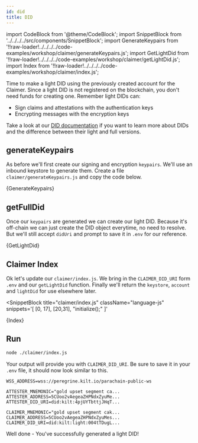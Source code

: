 ```yaml
---
id: did
title: DID
---
```


import CodeBlock from '@theme/CodeBlock';
import SnippetBlock from '../../../../src/components/SnippetBlock';
import GenerateKeypairs from '!!raw-loader!../../../../code-examples/workshop/claimer/generateKeypairs.js';
import GetLightDid from '!!raw-loader!../../../../code-examples/workshop/claimer/getLightDid.js';
import Index from '!!raw-loader!../../../../code-examples/workshop/claimer/index.js';

Time to make a light DID using the previously created account for the <span class="label-role claimer">Claimer</span>.
Since a light DID is not registered on the blockchain, you don't need funds for creating one.
Remember light DIDs can:

- Sign claims and attestations with the authentication keys
- Encrypting messages with the encryption keys

Take a look at our [DID documentation](/docs/sdk/core-feature/did) if you want to learn more about DIDs and the difference between their light and full versions.

## generateKeypairs

As before we'll first create our signing and encryption `keypairs`. We'll use an inbound keystore to generate them.
Create a file `claimer/generateKeypairs.js` and copy the code below.

<CodeBlock className="language-js" title="claimer/generateKeypairs.js">
  {GenerateKeypairs}
</CodeBlock>

## getFullDid

Once our `keypairs` are generated we can create our light DID. Because it's off-chain
we can just create the DID object everytime, no need to resolve. But we'll still accept
`didUri` and prompt to save it in `.env` for our reference.

<CodeBlock className="language-js" title="claimer/getLightDid.js">
  {GetLightDid}
</CodeBlock>

## Claimer Index

Ok let's update our `claimer/index.js`. We bring in the `CLAIMER_DID_URI` form `.env` and our `getLightDid` function.
Finally we'll return the `keystore`, `account` and `lightDid` for use elsewhere later.

<SnippetBlock
  title="claimer/index.js"
  className="language-js"
  snippets='[
    [0, 17],
    [20,31],
    "initialize();"
  ]'
>
  {Index}
</SnippetBlock>

## Run

```bash
node ./claimer/index.js
```

Your output will provide you with `CLAIMER_DID_URI`. Be sure to save it in your `.env`
file, it should now look similar to this.

```env title=".env"
WSS_ADDRESS=wss://peregrine.kilt.io/parachain-public-ws

ATTESTER_MNEMONIC="gold upset segment ca...
ATTESTER_ADDRESS=5CUoo2vAegeaZHPNdxZyuMe...
ATTESTER_DID_URI=did:kilt:4pjUYTbttjJHqT...

CLAIMER_MNEMONIC="gold upset segment cak...
CLAIMER_ADDRESS=5CUoo2vAegeaZHPNdxZyuMes...
CLAIMER_DID_URI=did:kilt:light:004tTDugL...
```

Well done - You've successfully generated a light DID!
